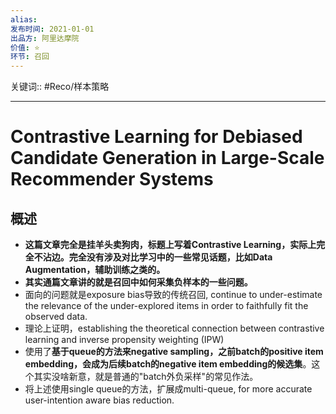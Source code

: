 ```yaml
---
alias: 
发布时间: 2021-01-01
出品方: 阿里达摩院
价值: ⭐
环节: 召回
---
```

关键词:: #Reco/样本策略 

---
# Contrastive Learning for Debiased Candidate Generation in Large-Scale Recommender Systems 

## 概述

* **这篇文章完全是挂羊头卖狗肉，标题上写着Contrastive Learning，实际上完全不沾边。完全没有涉及对比学习中的一些常见话题，比如Data Augmentation，辅助训练之类的。**
* **其实通篇文章讲的就是召回中如何采集负样本的一些问题。**
* 面向的问题就是exposure bias导致的传统召回, continue to under-estimate the relevance of the under-explored items in order to faithfully fit the observed data.
* 理论上证明，establishing the theoretical connection between contrastive learning and inverse propensity weighting (IPW)
* 使用了**基于queue的方法来negative sampling，之前batch的positive item embedding，会成为后续batch的negative item embedding的候选集**。这个其实没啥新意，就是普通的"batch外负采样"的常见作法。
* 将上述使用single queue的方法，扩展成multi-queue, for more accurate user-intention aware bias reduction.